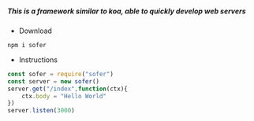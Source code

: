 ##### This is a framework similar to koa, able to quickly develop web servers
- Download
```
npm i sofer
```
- Instructions
```javascript
const sofer = require("sofer")
const server = new sofer()
server.get("/index",function(ctx){
	ctx.body = "Hello World"
})
server.listen(3000)
```